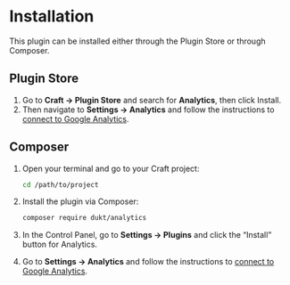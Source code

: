 # Installation

This plugin can be installed either through the Plugin Store or through Composer.

## Plugin Store

1. Go to **Craft → Plugin Store** and search for **Analytics**, then click Install.
2. Then navigate to **Settings → Analytics** and follow the instructions to [connect to Google Analytics](connect-google-analytics.md).

## Composer

1. Open your terminal and go to your Craft project:
    ```bash
    cd /path/to/project
    ```

2. Install the plugin via Composer:
    ```bash
    composer require dukt/analytics
    ```

3. In the Control Panel, go to **Settings → Plugins** and click the “Install” button for Analytics.

4. Go to **Settings → Analytics** and follow the instructions to [connect to Google Analytics](connect-google-analytics.md).